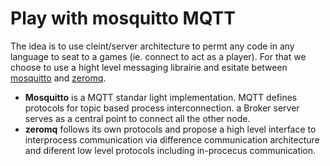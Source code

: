 # Play with mosquitto MQTT

The idea is to use cleint/server architecture to permt any code in any language to seat to a games (ie. connect to act as a player).
For that we choose to use a hight level messaging librairie and esitate between [mosquitto](https://mosquitto.org/) and [zeromq](http://czmq.zeromq.org/).

- **Mosquitto** is a MQTT standar light implementation. MQTT defines protocols for topic based process interconnection. a Broker server serves as a central point to connect all the other node.
- **zeromq** follows its own protocols and propose a high level interface to interprocess communication via difference communication architecture and diferent low level protocols including in-procecus communication.
